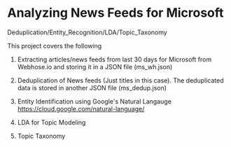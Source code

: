 # Analyzing News Feeds for Microsoft 
Deduplication/Entity_Recognition/LDA/Topic_Taxonomy

This project covers the following 

1) Extracting articles/news feeds from last 30 days for Microsoft from Webhose.io and storing it in a JSON file (ms_wh.json)

2) Deduplication of News feeds (Just titles in this case). The deduplicated data is stored in another JSON file (ms_dedup.json)

3) Entity Identification using Google's Natural Langauge https://cloud.google.com/natural-language/

4) LDA for Topic Modeling 

5) Topic Taxonomy 
